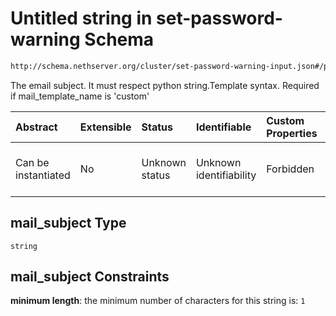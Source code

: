 # Untitled string in set-password-warning Schema

```txt
http://schema.nethserver.org/cluster/set-password-warning-input.json#/properties/mail_subject
```

The email subject. It must respect python string.Template syntax. Required if mail\_template\_name is 'custom'

| Abstract            | Extensible | Status         | Identifiable            | Custom Properties | Additional Properties | Access Restrictions | Defined In                                                                                          |
| :------------------ | :--------- | :------------- | :---------------------- | :---------------- | :-------------------- | :------------------ | :-------------------------------------------------------------------------------------------------- |
| Can be instantiated | No         | Unknown status | Unknown identifiability | Forbidden         | Allowed               | none                | [set-password-warning-input.json\*](cluster/set-password-warning-input.json "open original schema") |

## mail\_subject Type

`string`

## mail\_subject Constraints

**minimum length**: the minimum number of characters for this string is: `1`
